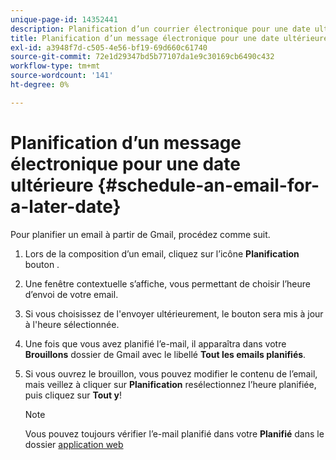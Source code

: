 ```yaml
---
unique-page-id: 14352441
description: Planification d’un courrier électronique pour une date ultérieure - Documents Marketo - Documentation du produit
title: Planification d’un message électronique pour une date ultérieure
exl-id: a3948f7d-c505-4e56-bf19-69d660c61740
source-git-commit: 72e1d29347bd5b77107da1e9c30169cb6490c432
workflow-type: tm+mt
source-wordcount: '141'
ht-degree: 0%

---
```


# Planification d’un message électronique pour une date ultérieure {#schedule-an-email-for-a-later-date}

Pour planifier un email à partir de Gmail, procédez comme suit.

1. Lors de la composition d’un email, cliquez sur l’icône **Planification** bouton .

1. Une fenêtre contextuelle s’affiche, vous permettant de choisir l’heure d’envoi de votre email.

1. Si vous choisissez de l&#39;envoyer ultérieurement, le bouton sera mis à jour à l&#39;heure sélectionnée.

1. Une fois que vous avez planifié l’e-mail, il apparaîtra dans votre **Brouillons** dossier de Gmail avec le libellé **Tout les emails planifiés**.

1. Si vous ouvrez le brouillon, vous pouvez modifier le contenu de l’email, mais veillez à cliquer sur **Planification** resélectionnez l’heure planifiée, puis cliquez sur **Tout y**!

   >[!NOTE]
   >
   >Vous pouvez toujours vérifier l’e-mail planifié dans votre **Planifié** dans le dossier [application web](https://toutapp.com/login)
